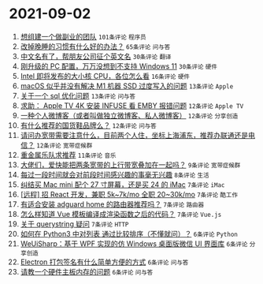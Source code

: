 # 2021-09-02

1. [想组建一个做副业的团队](https://www.v2ex.com/t/799366) `101条评论` `程序员`
1. [改掉晚睡的习惯有什么好的办法？](https://www.v2ex.com/t/799370) `65条评论` `问与答`
1. [中文名有了，帮朋友公司征个英文名](https://www.v2ex.com/t/799400) `30条评论` `翻译`
1. [刚升级的 PC 配置，万万没想到不支持 Windows 11](https://www.v2ex.com/t/799367) `30条评论` `硬件`
1. [Intel 即将发布的大小核 CPU，各位怎么看](https://www.v2ex.com/t/799413) `16条评论` `硬件`
1. [macOS 似乎并没有解决 M1 机器 SSD 过度写入的问题](https://www.v2ex.com/t/799384) `13条评论` `Apple`
1. [关于一个 sql 优化问题](https://www.v2ex.com/t/799378) `13条评论` `问与答`
1. [求助： Apple TV 4K 安装 INFUSE 看 EMBY 报错问题](https://www.v2ex.com/t/799411) `12条评论` `Apple TV`
1. [一种个人微博客（或者叫做独立微博客、私人微博客）](https://www.v2ex.com/t/799404) `12条评论` `分享创造`
1. [有什么推荐的国货鞋品牌么？](https://www.v2ex.com/t/799396) `12条评论` `问与答`
1. [请问办宽带需要注意什么，目前两个人住，坐标上海浦东，推荐办联通还是电信？](https://www.v2ex.com/t/799390) `12条评论` `宽带症候群`
1. [重金属乐队求推荐](https://www.v2ex.com/t/799375) `11条评论` `音乐`
1. [大佬们，爱快能把两条宽带的上行带宽叠加在一起吗？](https://www.v2ex.com/t/799401) `9条评论` `宽带症候群`
1. [每过一段时间就会对前段时间感兴趣的事毫无兴趣](https://www.v2ex.com/t/799364) `8条评论` `生活`
1. [纠结买 Mac mini 配个 27 寸屏幕，还是买 24 的 iMac](https://www.v2ex.com/t/799419) `7条评论` `iMac`
1. [[远程] 招 React 开发，兼职 5k~7k/mo 全职 20~30k/mo](https://www.v2ex.com/t/799409) `7条评论` `酷工作`
1. [有适合安装 adguard home 的路由器推荐吗？](https://www.v2ex.com/t/799403) `7条评论` `路由器`
1. [怎么样知道 Vue 模板编译成渲染函数之后的代码？](https://www.v2ex.com/t/799397) `7条评论` `Vue.js`
1. [关于 querystring 疑问](https://www.v2ex.com/t/799376) `7条评论` `HTTP`
1. [如何在 Python3 中对列表 通过比较排序（不懂就问）？](https://www.v2ex.com/t/799423) `6条评论` `Python`
1. [WeUiSharp：基于 WPF 实现的仿 Windows 桌面版微信 UI 界面库](https://www.v2ex.com/t/799406) `6条评论` `分享创造`
1. [Electron 打包签名有什么简单方便的方式](https://www.v2ex.com/t/799387) `6条评论` `问与答`
1. [请教一个硬件主板内存的问题](https://www.v2ex.com/t/799373) `6条评论` `问与答`
